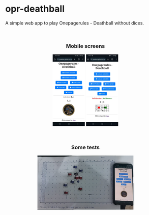 # opr-deathball

A simple web app to play Onepagerules - Deathball without dices.

<br>
<div align="center">

### Mobile screens
<img srC="img/mobile-01.jpeg" height="20%" width="20%">   <img srC="img/mobile-02.jpeg" height="20%" width="20%">

<br>

### Some tests
<img srC="img/demo-test.jpeg" height="60%" width="60%"> 


</div>

